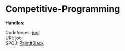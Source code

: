 # Competitive-Programming

**Handles:**

Codeforces: [jooj](http://codeforces.com/profile/jooj) <br />
URI: [jooj](https://www.urionlinejudge.com.br/judge/pt/profile/164497) <br />
SPOJ: [PaintItBlack](https://www.spoj.com/users/paintitblack/) <br />
